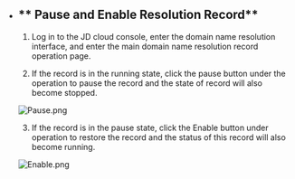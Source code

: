 - ## ** Pause and Enable Resolution Record**

  1. Log in to the JD cloud console, enter the domain name resolution interface, and enter the main domain name resolution record operation page.

  2. If the record is in the running state, click the pause button under the operation to pause the record and the state of record will also become stopped.

  ![Pause.png](http://img1.jcloudcs.com/cms/b22751b8-5fbe-49a1-90f6-f7711ca2d06120180301115128.png)

  3. If the record is in the pause state, click the Enable button under operation to restore the record and the status of this record will also become running.

  ![Enable.png](http://img1.jcloudcs.com/cms/5313fbb5-fe4a-41b4-8652-a2cbf52fca7720180301115720.png)

   
